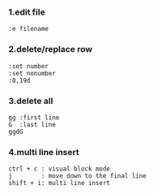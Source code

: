 ### 1.edit file
```vim
:e filename
```
### 2.delete/replace row
```vim
:set number
:set nonumber
:0,19d

```
### 3.delete all
```vim
gg :first line
G  :last line
ggdG
```

### 4.multi line insert
```vim
ctrl + c : visual block mode
j        : move down to the final line
shift + i: multi line insert 
```



